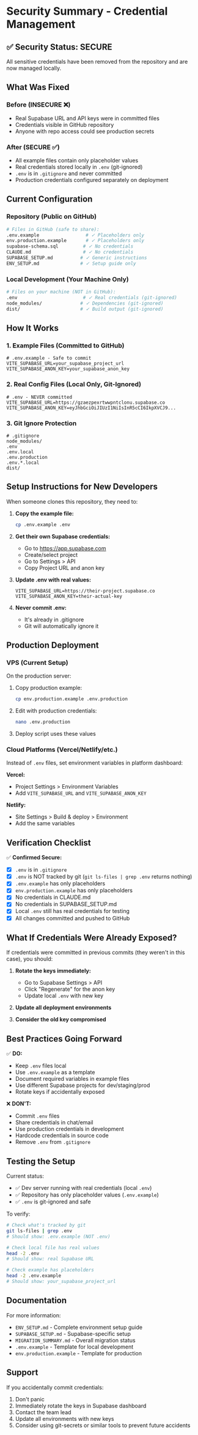 # Security Summary - Credential Management

## ✅ Security Status: SECURE

All sensitive credentials have been removed from the repository and are now managed locally.

## What Was Fixed

### Before (INSECURE ❌)
- Real Supabase URL and API keys were in committed files
- Credentials visible in GitHub repository
- Anyone with repo access could see production secrets

### After (SECURE ✅)
- All example files contain only placeholder values
- Real credentials stored locally in `.env` (git-ignored)
- `.env` is in `.gitignore` and never committed
- Production credentials configured separately on deployment

## Current Configuration

### Repository (Public on GitHub)
```bash
# Files in GitHub (safe to share):
.env.example                 # ✓ Placeholders only
env.production.example       # ✓ Placeholders only
supabase-schema.sql         # ✓ No credentials
CLAUDE.md                   # ✓ No credentials
SUPABASE_SETUP.md          # ✓ Generic instructions
ENV_SETUP.md               # ✓ Setup guide only
```

### Local Development (Your Machine Only)
```bash
# Files on your machine (NOT in GitHub):
.env                        # ✓ Real credentials (git-ignored)
node_modules/              # ✓ Dependencies (git-ignored)
dist/                      # ✓ Build output (git-ignored)
```

## How It Works

### 1. Example Files (Committed to GitHub)
```env
# .env.example - Safe to commit
VITE_SUPABASE_URL=your_supabase_project_url
VITE_SUPABASE_ANON_KEY=your_supabase_anon_key
```

### 2. Real Config Files (Local Only, Git-Ignored)
```env
# .env - NEVER committed
VITE_SUPABASE_URL=https://gzaezpexrtwwpntclonu.supabase.co
VITE_SUPABASE_ANON_KEY=eyJhbGciOiJIUzI1NiIsInR5cCI6IkpXVCJ9...
```

### 3. Git Ignore Protection
```gitignore
# .gitignore
node_modules/
.env
.env.local
.env.production
.env.*.local
dist/
```

## Setup Instructions for New Developers

When someone clones this repository, they need to:

1. **Copy the example file:**
   ```bash
   cp .env.example .env
   ```

2. **Get their own Supabase credentials:**
   - Go to https://app.supabase.com
   - Create/select project
   - Go to Settings > API
   - Copy Project URL and anon key

3. **Update .env with real values:**
   ```env
   VITE_SUPABASE_URL=https://their-project.supabase.co
   VITE_SUPABASE_ANON_KEY=their-actual-key
   ```

4. **Never commit .env:**
   - It's already in .gitignore
   - Git will automatically ignore it

## Production Deployment

### VPS (Current Setup)

On the production server:

1. Copy production example:
   ```bash
   cp env.production.example .env.production
   ```

2. Edit with production credentials:
   ```bash
   nano .env.production
   ```

3. Deploy script uses these values

### Cloud Platforms (Vercel/Netlify/etc.)

Instead of `.env` files, set environment variables in platform dashboard:

**Vercel:**
- Project Settings > Environment Variables
- Add `VITE_SUPABASE_URL` and `VITE_SUPABASE_ANON_KEY`

**Netlify:**
- Site Settings > Build & deploy > Environment
- Add the same variables

## Verification Checklist

✅ **Confirmed Secure:**
- [x] `.env` is in `.gitignore`
- [x] `.env` is NOT tracked by git (`git ls-files | grep .env` returns nothing)
- [x] `.env.example` has only placeholders
- [x] `env.production.example` has only placeholders
- [x] No credentials in CLAUDE.md
- [x] No credentials in SUPABASE_SETUP.md
- [x] Local `.env` still has real credentials for testing
- [x] All changes committed and pushed to GitHub

## What If Credentials Were Already Exposed?

If credentials were committed in previous commits (they weren't in this case), you should:

1. **Rotate the keys immediately:**
   - Go to Supabase Settings > API
   - Click "Regenerate" for the anon key
   - Update local `.env` with new key

2. **Update all deployment environments**

3. **Consider the old key compromised**

## Best Practices Going Forward

✅ **DO:**
- Keep `.env` files local
- Use `.env.example` as a template
- Document required variables in example files
- Use different Supabase projects for dev/staging/prod
- Rotate keys if accidentally exposed

❌ **DON'T:**
- Commit `.env` files
- Share credentials in chat/email
- Use production credentials in development
- Hardcode credentials in source code
- Remove `.env` from `.gitignore`

## Testing the Setup

Current status:
- ✅ Dev server running with real credentials (local `.env`)
- ✅ Repository has only placeholder values (`.env.example`)
- ✅ `.env` is git-ignored and safe

To verify:
```bash
# Check what's tracked by git
git ls-files | grep .env
# Should show: .env.example (NOT .env)

# Check local file has real values
head -2 .env
# Should show: real Supabase URL

# Check example has placeholders
head -2 .env.example
# Should show: your_supabase_project_url
```

## Documentation

For more information:
- `ENV_SETUP.md` - Complete environment setup guide
- `SUPABASE_SETUP.md` - Supabase-specific setup
- `MIGRATION_SUMMARY.md` - Overall migration status
- `.env.example` - Template for local development
- `env.production.example` - Template for production

## Support

If you accidentally commit credentials:
1. Don't panic
2. Immediately rotate the keys in Supabase dashboard
3. Contact the team lead
4. Update all environments with new keys
5. Consider using git-secrets or similar tools to prevent future accidents

